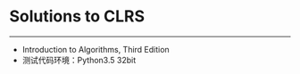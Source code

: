 # Solutions to CLRS

----------

* Introduction to Algorithms, Third Edition
* 测试代码环境：Python3.5 32bit

